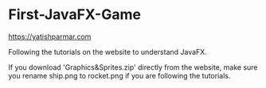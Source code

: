 # First-JavaFX-Game

https://yatishparmar.com

Following the tutorials on the website to understand JavaFX.

If you download 'Graphics&Sprites.zip' directly from the website, make sure you rename ship.png to rocket.png if you are following the tutorials.
